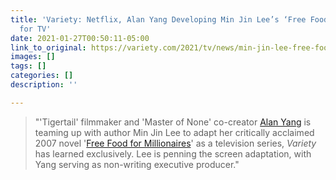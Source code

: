 ```yaml
---
title: 'Variety: Netflix, Alan Yang Developing Min Jin Lee’s ‘Free Food for Millionaires’
  for TV'
date: 2021-01-27T00:50:11-05:00
link_to_original: https://variety.com/2021/tv/news/min-jin-lee-free-food-millionaires-alan-yang-netflix-1234892665/
images: []
tags: []
categories: []
description: ''

---
```

> "'Tigertail' filmmaker and 'Master of None' co-creator [Alan Yang](https://variety.com/t/alan-yang/) is teaming up with author Min Jin Lee to adapt her critically acclaimed 2007 novel '[Free Food for Millionaires](https://variety.com/t/free-food-for-millionaires/)' as a television series, _Variety_ has learned exclusively. Lee is penning the screen adaptation, with Yang serving as non-writing executive producer."